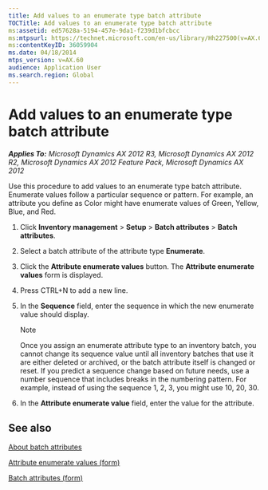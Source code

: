 ```yaml
---
title: Add values to an enumerate type batch attribute
TOCTitle: Add values to an enumerate type batch attribute
ms:assetid: ed57628a-5194-457e-9da1-f239d1bfcbcc
ms:mtpsurl: https://technet.microsoft.com/en-us/library/Hh227500(v=AX.60)
ms:contentKeyID: 36059904
ms.date: 04/18/2014
mtps_version: v=AX.60
audience: Application User
ms.search.region: Global
---
```


# Add values to an enumerate type batch attribute 


_**Applies To:** Microsoft Dynamics AX 2012 R3, Microsoft Dynamics AX 2012 R2, Microsoft Dynamics AX 2012 Feature Pack, Microsoft Dynamics AX 2012_

Use this procedure to add values to an enumerate type batch attribute. Enumerate values follow a particular sequence or pattern. For example, an attribute you define as Color might have enumerate values of Green, Yellow, Blue, and Red.

1.  Click **Inventory management** \> **Setup** \> **Batch attributes** \> **Batch attributes**.

2.  Select a batch attribute of the attribute type **Enumerate**.

3.  Click the **Attribute enumerate values** button. The **Attribute enumerate values** form is displayed.

4.  Press CTRL+N to add a new line.

5.  In the **Sequence** field, enter the sequence in which the new enumerate value should display.
    

    > [!NOTE]
    > <P>Once you assign an enumerate attribute type to an inventory batch, you cannot change its sequence value until all inventory batches that use it are either deleted or archived, or the batch attribute itself is changed or reset. If you predict a sequence change based on future needs, use a number sequence that includes breaks in the numbering pattern. For example, instead of using the sequence 1, 2, 3, you might use 10, 20, 30.</P>



6.  In the **Attribute enumerate value** field, enter the value for the attribute.

## See also

[About batch attributes](about-batch-attributes.md)

[Attribute enumerate values (form)](https://technet.microsoft.com/en-us/library/hh208618\(v=ax.60\))

[Batch attributes (form)](https://technet.microsoft.com/en-us/library/hh209255\(v=ax.60\))

  


